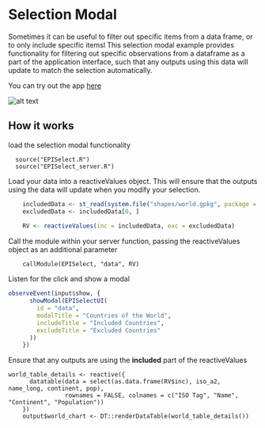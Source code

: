 # Selection Modal
Sometimes it can be useful to filter out specific items from a data frame, or to only include specific itemsl This selection modal example provides functionality for filtering out specific observations from a dataframe as a part of the application interface, such that any outputs using this data will update to match the selection automatically.

You can try out the app [here](https://shiny.epi-interactive.com/selection_modal)

![alt text](selection-modal-thumbnail.PNG)

## How it works
load the selection modal functionality
```
  source("EPISelect.R")
  source("EPISelect_server.R")
```


Load your data into a reactiveValues object. This will ensure that the outputs using the data will update when you modify your selection.
``` r
    includedData <- st_read(system.file("shapes/world.gpkg", package = "spData"))
    excludedData <- includedData[0, ]
    
    RV <- reactiveValues(inc = includedData, exc = excludedData)
```

Call the module within your server function, passing the reactiveValues object as an additional parameter
```
    callModule(EPISelect, "data", RV)
```

Listen for the click and show a modal
``` r
observeEvent(input$show, {
      showModal(EPISelectUI(
        id = "data",
        modalTitle = "Countries of the World",
        includeTitle = "Included Countries",
        excludeTitle = "Excluded Countries"
      ))
    })
```

Ensure that any outputs are using the **included** part of the reactiveValues
```
world_table_details <- reactive({
      datatable(data = select(as.data.frame(RV$inc), iso_a2, name_long, continent, pop),
                rownames = FALSE, colnames = c("ISO Tag", "Name", "Continent", "Population"))
    })
    output$world_chart <- DT::renderDataTable(world_table_details())
```
